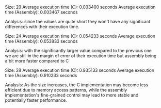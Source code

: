 Size: 20
Average execution time (C): 0.003400 seconds
Average execution time (Assembly): 0.003467 seconds

Analysis: since the values are quite short they won't have any significant differences with their execution time.


Size: 24
Average execution time (C): 0.054233 seconds
Average execution time (Assembly): 0.053833 seconds

Analysis: with the significantly larger value compared to the previous one we are still in the margin of error of their execution time but assembly being a bit more faster compared to C



Size: 28
Average execution time (C): 0.935133 seconds
Average execution time (Assembly): 0.910233 seconds


Analysis: As the size increases, the C implementation may become less efficient due to memory access patterns, while the assembly implementation's fine-grained control may lead to more stable and potentially faster performance.



